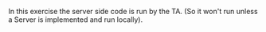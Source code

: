 In this exercise the server side code is run by the TA. (So it won't run unless a Server is implemented and run locally).
